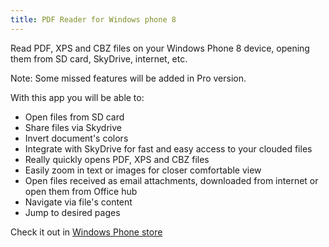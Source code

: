 ```yaml
---
title: PDF Reader for Windows phone 8
---
```


Read PDF, XPS and CBZ files on your Windows Phone 8 device, opening them from SD card, SkyDrive, internet, etc.

Note: Some missed features will be added in Pro version.

With this app you will be able to:

- Open files from SD card
- Share files via Skydrive
- Invert document\'s colors
- Integrate with SkyDrive for fast and easy access to your clouded files
- Really quickly opens PDF, XPS and CBZ files
- Easily zoom in text or images for closer comfortable view
- Open files received as email attachments, downloaded from internet or open them from Office hub
- Navigate via file\'s content
- Jump to desired pages

Check it out in [Windows Phone store](http://www.windowsphone.com/en-us/store/app/pdf-reader/1a28bfcf-9f04-46d2-8532-3a338a5dc23b)

